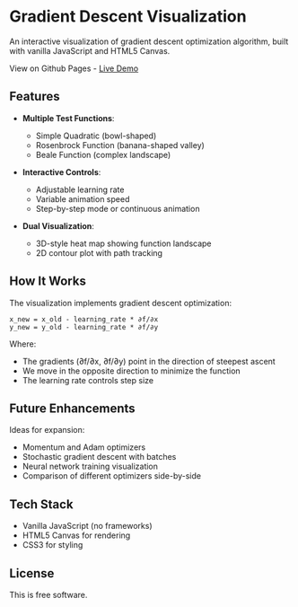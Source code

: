 # Gradient Descent Visualization

An interactive visualization of gradient descent optimization algorithm, built with vanilla JavaScript and HTML5 Canvas.

View on Github Pages - [Live Demo](https://williambrannock.github.io/mlviz/)

## Features

- **Multiple Test Functions**: 
  - Simple Quadratic (bowl-shaped)
  - Rosenbrock Function (banana-shaped valley)
  - Beale Function (complex landscape)

- **Interactive Controls**:
  - Adjustable learning rate
  - Variable animation speed
  - Step-by-step mode or continuous animation

- **Dual Visualization**:
  - 3D-style heat map showing function landscape
  - 2D contour plot with path tracking


## How It Works

The visualization implements gradient descent optimization:

```
x_new = x_old - learning_rate * ∂f/∂x
y_new = y_old - learning_rate * ∂f/∂y
```

Where:
- The gradients (∂f/∂x, ∂f/∂y) point in the direction of steepest ascent
- We move in the opposite direction to minimize the function
- The learning rate controls step size

## Future Enhancements

Ideas for expansion:
- Momentum and Adam optimizers
- Stochastic gradient descent with batches
- Neural network training visualization
- Comparison of different optimizers side-by-side

## Tech Stack

- Vanilla JavaScript (no frameworks)
- HTML5 Canvas for rendering
- CSS3 for styling

## License
This is free software. 
